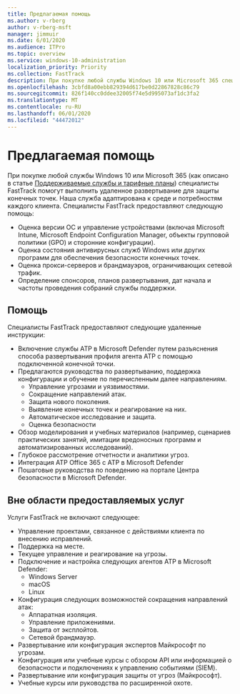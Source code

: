 ```yaml
---
title: Предлагаемая помощь
ms.author: v-rberg
author: v-rberg-msft
manager: jimmuir
ms.date: 6/01/2020
ms.audience: ITPro
ms.topic: overview
ms.service: windows-10-administration
localization_priority: Priority
ms.collection: FastTrack
description: При покупке любой службы Windows 10 или Microsoft 365 специалисты FastTrack помогут выполнить удаленное развертывание для защиты конечных точек. Наша служба адаптирована к среде и потребностям каждого клиента.
ms.openlocfilehash: 3cbfd8a00ebb829394d617be0d22867828c86c79
ms.sourcegitcommit: 826f140cc0ddee32005f74e5d995073af1dc3fa2
ms.translationtype: MT
ms.contentlocale: ru-RU
ms.lasthandoff: 06/01/2020
ms.locfileid: "44472012"
---
```

# <a name="assistance-offered"></a>Предлагаемая помощь  

При покупке любой службы Windows 10 или Microsoft 365 (как описано в статье [Поддерживаемые службы и тарифные планы](M365-eligible-services-and-plans.md)) специалисты FastTrack помогут выполнить удаленное развертывание для защиты конечных точек. Наша служба адаптирована к среде и потребностям каждого клиента. Специалисты FastTrack предоставляют следующую помощь:
- Оценка версии ОС и управление устройствами (включая Microsoft Intune, Microsoft Endpoint Configuration Manager, объекты групповой политики (GPO) и сторонние конфигурации).
- Оценка состояния антивирусных служб Windows или других программ для обеспечения безопасности конечных точек.
- Оценка прокси-серверов и брандмауэров, ограничивающих сетевой трафик.
- Определение спонсоров, планов развертывания, дат начала и частоты проведения собраний службы поддержки.

## <a name="assistance"></a>Помощь

Специалисты FastTrack предоставляют следующие удаленные инструкции:
- Включение службы ATP в Microsoft Defender путем разъяснения способа развертывания профиля агента ATP с помощью подключенной конечной точки.
- Предлагаются руководства по развертыванию, поддержка конфигурации и обучение по перечисленным далее направлениям.
    - Управление угрозами и уязвимостями.
    - Сокращение направлений атак.
    - Защита нового поколения.
    - Выявление конечных точек и реагирование на них.
    - Автоматическое исследование и защита.
    - Оценка безопасности
- Обзор моделирования и учебных материалов (например, сценариев практических занятий, имитации вредоносных программ и автоматизированных исследований).
- Глубокое рассмотрение отчетности и аналитики угроз.
- Интеграция ATP Office 365 с ATP в Microsoft Defender
- Пошаговые руководства по поведению на портале Центра безопасности в Microsoft Defender.

## <a name="out-of-scope"></a>Вне области предоставляемых услуг

Услуги FastTrack не включают следующее:
- Управление проектами, связанное с действиями клиента по внесению исправлений.
- Поддержка на месте.
- Текущее управление и реагирование на угрозы.
- Подключение и настройка следующих агентов ATP в Microsoft Defender:
   - Windows Server
   - macOS
   - Linux
- Конфигурация следующих возможностей сокращения направлений атак:
    - Аппаратная изоляция.
    - Управление приложениями.
    - Защита от эксплойтов.
    - Сетевой брандмауэр.
- Развертывание или конфигурация экспертов Майкрософт по угрозам.
- Конфигурация или учебные курсы с обзором API или информацией о безопасности и подключениях к управлению событиями (SIEM).
- Развертывание или конфигурация защиты от угроз (Майкрософт).
- Учебные курсы или руководства по расширенной охоте.
